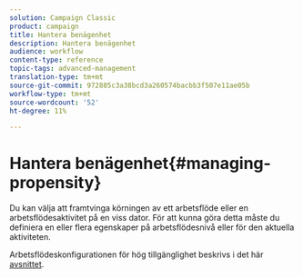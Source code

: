 ```yaml
---
solution: Campaign Classic
product: campaign
title: Hantera benägenhet
description: Hantera benägenhet
audience: workflow
content-type: reference
topic-tags: advanced-management
translation-type: tm+mt
source-git-commit: 972885c3a38bcd3a260574bacbb3f507e11ae05b
workflow-type: tm+mt
source-wordcount: '52'
ht-degree: 11%

---
```



# Hantera benägenhet{#managing-propensity}

Du kan välja att framtvinga körningen av ett arbetsflöde eller en arbetsflödesaktivitet på en viss dator. För att kunna göra detta måste du definiera en eller flera egenskaper på arbetsflödesnivå eller för den aktuella aktiviteten.

Arbetsflödeskonfigurationen för hög tillgänglighet beskrivs i det här [avsnittet](../../installation/using/configuring-campaign-server.md#high-availability-workflows-and-affinities).

